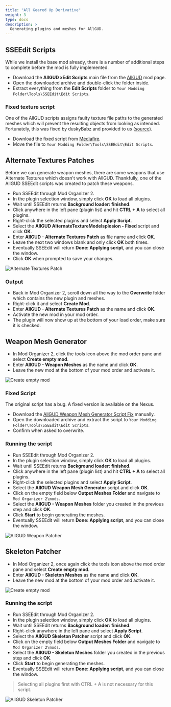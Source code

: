 ```yaml
---
title: "All Geared Up Derivative"
weight: 3
type: docs
description: >
  Generating plugins and meshes for AllGUD.
---
```


## SSEEdit Scripts

While we install the base mod already, there is a number of additional steps to complete before the mod is fully implemented.

- Download the **AllGUD xEdit Scripts** main file from the [AllGUD](https://www.nexusmods.com/skyrimspecialedition/mods/28833?tab=files) mod page.
- Open the downloaded archive and double-click the folder inside.
- Extract everything from the **Edit Scripts** folder to `Your Modding Folder\Tools\SSEEdit\Edit Scripts`.

### Fixed texture script

One of the AllGUD scripts assigns faulty texture file paths to the generated meshes which will prevent the resulting objects from looking as intended. Fortunately, this was fixed by duskyBabz and provided to us ([source](https://github.com/foreverphoenix/the-phoenix-flavour/issues/26)).

- Download the fixed script from [Mediafire](https://www.mediafire.com/file/fd0d6qj78lpjbas/AllGUD_AlternateTextureModelsplosion_-_Fixed.pas/file).
- Move the file to `Your Modding Folder\Tools\SSEEdit\Edit Scripts`.

## Alternate Textures Patches

Before we can generate weapon meshes, there are some weapons that use Alternate Textures which doesn't work with AllGUD. Thankfully, one of the AllGUD SSEEdit scripts was created to patch these weapons.

- Run SSEEdit through Mod Organizer 2.
- In the plugin selection window, simply click **OK** to load all plugins.
- Wait until SSEEdit returns **Background loader: finished**.
- Click anywhere in the left pane (plugin list) and hit **CTRL + A** to select all plugins.
- Right-click the selected plugins and select **Apply Script**.
- Select the **AllGUD AlternateTextureModelsplosion - Fixed** script and click **OK**.
- Enter **AllGUD - Alternate Textures Patch** as file name and click **OK**.
- Leave the next two windows blank and only click **OK** both times.
- Eventually SSEEdit will return **Done: Applying script**, and you can close the window.
- Click **OK** when prompted to save your changes.

![Alternate Textures Patch](/Pictures/skyrim-se/finalisation/allgud-alt-textures-fixed.png)

### Output

- Back in Mod Organizer 2, scroll down all the way to the **Overwrite** folder which contains the new plugin and meshes.
- Right-click it and select **Create Mod**.
- Enter **AllGUD - Alternate Textures Patch** as the name and click **OK**.
- Activate the new mod in your mod order.
- The plugin will now show up at the bottom of your load order, make sure it is checked.

## Weapon Mesh Generator

- In Mod Organizer 2, click the tools icon above the mod order pane and select **Create empty mod**.
- Enter **AllGUD - Weapon Meshes** as the name and click **OK**.
- Leave the new mod at the bottom of your mod order and activate it.

![Create empty mod](/Pictures/skyrim-se/finalisation/create-empty-mod.png)

### Fixed Script

The original script has a bug. A fixed version is available on the Nexus.

- Download the [AllGUD Weapon Mesh Generator Script Fix](https://www.nexusmods.com/skyrimspecialedition/mods/38151?tab=files) manually.
- Open the downloaded archive and extract the script to `Your Modding Folder\Tools\SSEEdit\Edit Scripts`.
- Confirm when asked to overwrite.

### Running the script

- Run SSEEdit through Mod Organizer 2.
- In the plugin selection window, simply click **OK** to load all plugins.
- Wait until SSEEdit returns **Background loader: finished**.
- Click anywhere in the left pane (plugin list) and hit **CTRL + A** to select all plugins.
- Right-click the selected plugins and select **Apply Script**.
- Select the **AllGUD Weapon Mesh Generator** script and click **OK**.
- Click on the empty field below **Output Meshes Folder** and navigate to `Mod Organizer 2\mods`.
- Select the **AllGUD - Weapon Meshes** folder you created in the previous step and click **OK**.
- Click **Start** to begin generating the meshes.
- Eventually SSEEdit will return **Done: Applying script**, and you can close the window.

![AllGUD Weapon Patcher](/Pictures/skyrim-se/finalisation/allgud-weapon-meshes.png)

## Skeleton Patcher

- In Mod Organizer 2, once again click the tools icon above the mod order pane and select **Create empty mod**.
- Enter **AllGUD - Skeleton Meshes** as the name and click **OK**.
- Leave the new mod at the bottom of your mod order and activate it.

![Create empty mod](/Pictures/skyrim-se/finalisation/create-empty-mod.png)

### Running the script

- Run SSEEdit through Mod Organizer 2.
- In the plugin selection window, simply click **OK** to load all plugins.
- Wait until SSEEdit returns **Background loader: finished**.
- Right-click anywhere in the left pane and select **Apply Script**.
- Select the **AllGUD Skeleton Patcher** script and click **OK**.
- Click on the empty field below **Output Meshes Folder** and navigate to `Mod Organizer 2\mods`.
- Select the **AllGUD - Skeleton Meshes** folder you created in the previous step and click **OK**.
- Click **Start** to begin generating the meshes.
- Eventually SSEEdit will return **Done: Applying script**, and you can close the window.

> Selecting all plugins first with CTRL + A is not necessary for this script.

![AllGUD Skeleton Patcher](/Pictures/skyrim-se/finalisation/allgud-skeleton-patcher.png)